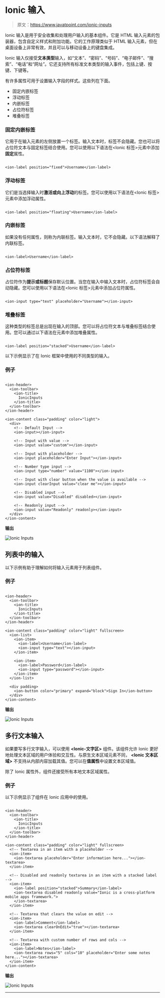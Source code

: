 # Ionic 输入

> 原文：<https://www.javatpoint.com/ionic-inputs>

Ionic 输入是用于安全收集和处理用户输入的基本组件。它是 HTML 输入元素的包装器，包含自定义样式和附加功能。它的工作原理类似于 HTML 输入元素，但在桌面设备上非常有效，并且可以与移动设备上的键盘集成。

Ionic 输入仅接受**文本类型**输入，如“文本”、“密码”、“号码”、“电子邮件”、“搜索”、“电话”和“网址”。它还支持所有标准文本类型的输入事件，包括上键、按键、下键等。

有许多属性可用于设置输入字段的样式。这些列在下面。

*   固定内嵌标签
*   浮动标签
*   内嵌标签
*   占位符标签
*   堆叠标签

### 固定内嵌标签

它用于在输入元素的左侧放置一个标签。输入文本时，标签不会隐藏。您也可以将占位符文本与固定标签结合使用。您可以使用以下语法在<Ionic 标签>元素中添加**固定**属性。

```

<ion-label position="fixed">Username</ion-label>

```

### 浮动标签

它们是当选择输入时**激活或向上浮动**的标签。您可以使用以下语法在<Ionic 标签>元素中添加浮动属性。

```

<ion-label position="floating">Username</ion-label>

```

### 内嵌标签

如果<ion-label>没有任何属性，则称为内联标签。输入文本时，它不会隐藏。以下语法解释了内联标签。</ion-label>

```

<ion-label>Username</ion-label>

```

### 占位符标签

占位符作为**提示或标题**保存默认位置。当您在输入中输入文本时，占位符标签会自动隐藏。您可以使用以下语法在<Ionic 标签>元素中添加占位符属性。

```

<ion-input type="text" placeholder="Username"></ion-input>

```

### 堆叠标签

这种类型的标签总是出现在输入的顶部。您可以将占位符文本与堆叠标签结合使用。您可以通过以下语法在<ion-label>元素中添加堆叠属性。</ion-label>

```

<ion-label position="stacked">Username</ion-label>

```

以下示例显示了在 Ionic 框架中使用的不同类型的输入。

### 例子

```

<ion-header>
  <ion-toolbar>
    <ion-title>
      IonicInputs
    </ion-title>
  </ion-toolbar>
</ion-header>

<ion-content class="padding" color="light">
  <div>
    <!-- Default Input -->
    <ion-input></ion-input>

    <!-- Input with value -->
    <ion-input value="custom"></ion-input>

    <!-- Input with placeholder -->
    <ion-input placeholder="Enter Input"></ion-input>

    <!-- Number type input -->
    <ion-input type="number" value="1100"></ion-input>

    <!-- Input with clear button when the value is available -->
    <ion-input clearInput value="clear me"></ion-input>

    <!-- Disabled input -->
    <ion-input value="Disabled" disabled></ion-input>

    <!-- Readonly input -->
    <ion-input value="Readonly" readonly></ion-input>
  </div>
</ion-content>

```

**输出**

![Ionic Inputs](img/67d6a772197caaab16622f90211daaa9.png)

## 列表中的输入

以下示例有助于理解如何将输入元素用于列表组件。

### 例子

```

<ion-header>
  <ion-toolbar>
    <ion-title>
      IonicInputs
    </ion-title>
  </ion-toolbar>
</ion-header>

<ion-content class="padding" color="light" fullscreen>
  <ion-list>
    <ion-item>
      <ion-label>Username</ion-label>
      <ion-input type="text"></ion-input>
    </ion-item>

    <ion-item>
      <ion-label>Password</ion-label>
      <ion-input type="password"></ion-input>
    </ion-item> 
  </ion-list>

  <div padding>
    <ion-button color="primary" expand="block">Sign In</ion-button>
  </div>
</ion-content>

```

**输出**

![Ionic Inputs](img/5558aac698f07e832c6c58e667c44291.png)

## 多行文本输入

如果要写多行文字输入，可以使用 **<Ionic-文字区>** 组件。该组件允许 Ionic 更好地处理文本区域的用户体验和交互性。与原生文本区域元素不同， **<Ionic 文本区域>** 不支持从内部内容加载其值。您可以在**值属性**中设置文本区域值。

除了 Ionic 属性外，<ion-textarea>组件还接受所有本地文本区域属性。</ion-textarea>

### 例子

以下示例显示了<ion-textarea>组件在 Ionic 应用中的使用。</ion-textarea>

```

<ion-header>
  <ion-toolbar>
    <ion-title>
      IonicInputs
    </ion-title>
  </ion-toolbar>
</ion-header>

<ion-content class="padding" color="light" fullscreen>
  <!-- Textarea in an item with a placeholder -->
  <ion-item>
    <ion-textarea placeholder="Enter information here..."></ion-textarea>
  </ion-item>

  <!-- Disabled and readonly textarea in an item with a stacked label -->
  <ion-item>
    <ion-label position="stacked">Summary</ion-label>
    <ion-textarea disabled readonly value="Ionic is a cross-platform mobile apps framework.">
    </ion-textarea>
  </ion-item>

  <!-- Textarea that clears the value on edit -->
  <ion-item>
    <ion-label>Comment</ion-label>
    <ion-textarea clearOnEdit="true"></ion-textarea>
  </ion-item>

  <!-- Textarea with custom number of rows and cols -->
  <ion-item>
    <ion-label>Notes</ion-label>
    <ion-textarea rows="5" cols="10" placeholder="Enter some notes here..."></ion-textarea>
  </ion-item>
</ion-content>

```

**输出**

![Ionic Inputs](img/d987b38ee599871474b74e7ba64e5c60.png)

* * *